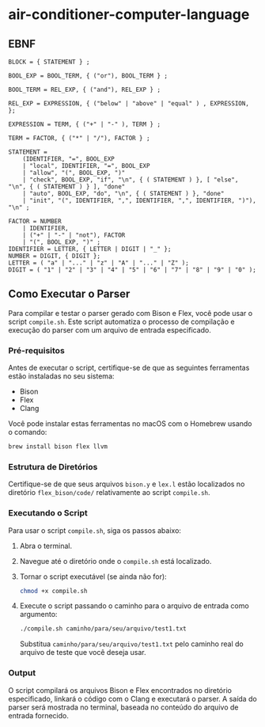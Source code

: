 # air-conditioner-computer-language

## EBNF

```
BLOCK = { STATEMENT } ;

BOOL_EXP = BOOL_TERM, { ("or"), BOOL_TERM } ;

BOOL_TERM = REL_EXP, { ("and"), REL_EXP } ;

REL_EXP = EXPRESSION, { ("below" | "above" | "equal" ) , EXPRESSION,  };

EXPRESSION = TERM, { ("+" | "-" ), TERM } ;

TERM = FACTOR, { ("*" | "/"), FACTOR } ;

STATEMENT = 
    (IDENTIFIER, "=", BOOL_EXP
    | "local", IDENTIFIER, "=", BOOL_EXP
    | "allow", "(", BOOL_EXP, ")"
    | "check", BOOL_EXP, "if", "\n", { ( STATEMENT ) }, [ "else", "\n", { ( STATEMENT ) } ], "done"
    | "auto", BOOL_EXP, "do", "\n", { ( STATEMENT ) }, "done"
    | "init", "(", IDENTIFIER, ",", IDENTIFIER, ",", IDENTIFIER, ")"), "\n" ;

FACTOR = NUMBER  
    | IDENTIFIER,
    | ("+" | "-" | "not"), FACTOR 
    | "(", BOOL_EXP, ")" ;
IDENTIFIER = LETTER, { LETTER | DIGIT | "_" };
NUMBER = DIGIT, { DIGIT };
LETTER = ( "a" | "..." | "z" | "A" | "..." | "Z" );
DIGIT = ( "1" | "2" | "3" | "4" | "5" | "6" | "7" | "8" | "9" | "0" );

```

## Como Executar o Parser

Para compilar e testar o parser gerado com Bison e Flex, você pode usar o script `compile.sh`. Este script automatiza o processo de compilação e execução do parser com um arquivo de entrada especificado.

### Pré-requisitos

Antes de executar o script, certifique-se de que as seguintes ferramentas estão instaladas no seu sistema:
- Bison
- Flex
- Clang

Você pode instalar estas ferramentas no macOS com o Homebrew usando o comando:

```bash
brew install bison flex llvm
```

### Estrutura de Diretórios

Certifique-se de que seus arquivos `bison.y` e `lex.l` estão localizados no diretório `flex_bison/code/` relativamente ao script `compile.sh`.

### Executando o Script

Para usar o script `compile.sh`, siga os passos abaixo:

1. Abra o terminal.
2. Navegue até o diretório onde o `compile.sh` está localizado.
3. Tornar o script executável (se ainda não for):

    ```bash
    chmod +x compile.sh
    ```

4. Execute o script passando o caminho para o arquivo de entrada como argumento:

    ```bash
    ./compile.sh caminho/para/seu/arquivo/test1.txt
    ```

    Substitua `caminho/para/seu/arquivo/test1.txt` pelo caminho real do arquivo de teste que você deseja usar.

### Output

O script compilará os arquivos Bison e Flex encontrados no diretório especificado, linkará o código com o Clang e executará o parser. A saída do parser será mostrada no terminal, baseada no conteúdo do arquivo de entrada fornecido.
